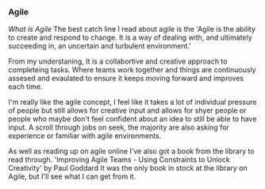 ### Agile

*_What is Agile_*
The best catch line I read about agile is the 'Agile is the ability to create and respond to change. It is a way of dealing with, and ultimately succeeding in, 
an uncertain and turbulent environment.'

From my understaning, It is a collabortive and creative approach to completeing tasks.  Where teams work together and things are continuously assesed and 
evaulated to ensure it keeps moving forward and improves each time.

I'm really like the agile concept, I feel like it takes a lot of individual pressure of people but still allows for creative input and allows for shyer people 
or people who maybe don't feel confident about an idea to still be able to have input.  A scroll through jobs on seek, the majority are also asking for experience 
or familiar with agile environments.

As well as reading up on agile online I've also got a book from the library to read through. 'Improving Agile Teams - Using Constraints to Unlock Creativity' by Paul Goddard 
It was the only book in stock at the library on Agile, but I'll see what I can get from it.
